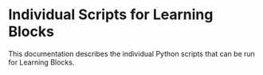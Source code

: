 # Individual Scripts for Learning Blocks

This documentation describes the individual Python scripts that can be run for Learning Blocks.
